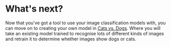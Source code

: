 # What's next?
Now that you've got a tool to use your image classification models with, you can move on to creating your own model in [Cats vs. Dogs](https://projects.raspberrypi.org/en/projects/retraining-model). Where you will take an existing model trained to recognise lots of different kinds of images and retrain it to determine whether images show dogs or cats.